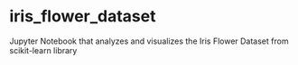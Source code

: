 # iris_flower_dataset

Jupyter Notebook that analyzes and visualizes the Iris Flower Dataset from scikit-learn library
